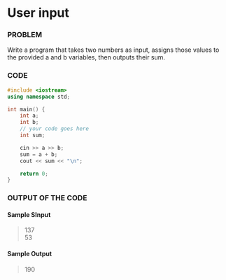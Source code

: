 # User input

### PROBLEM

Write a program that takes two numbers as input, assigns those values to the provided a and b variables, then outputs their sum. 

### CODE
```cpp
#include <iostream>
using namespace std;

int main() {
    int a;
    int b;
    // your code goes here
    int sum;

    cin >> a >> b;
    sum = a + b;
    cout << sum << "\n";

    return 0;
}
```

### OUTPUT OF THE CODE
#### Sample SInput
> 137<br>
> 53
#### Sample Output
> 190<br>